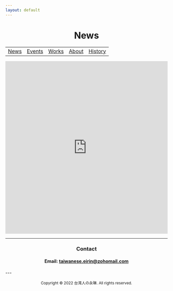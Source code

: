 ```yaml
---
layout: default
---
```


<center> <h1> News </h1> </center>

|       |       |       |       |       |
| :---: | :---: | :---: | :---: | :---: |
| [News](index.html) | [Events](events.html) | [Works](works.html) | [About](about.html) | [History](history.html) |

<center>

<iframe src="https://www.facebook.com/plugins/post.php?href=https%3A%2F%2Fwww.facebook.com%2FTaiwaneseEirin%2Fposts%2F5285032704853265&show_text=true&width=500" width="100%" height="538" style="border:none;overflow:hidden" scrolling="no" frameborder="0" allowfullscreen="true" allow="autoplay; clipboard-write; encrypted-media; picture-in-picture; web-share"></iframe>

</center>

---
<center>
<h3>Contact</h3>
<h4>Email: <a href="mailto:taiwanese.eirin@zohomail.com">taiwanese.eirin@zohomail.com</a></h4>
</center>
---
<center>
<p><small> Copyright © 2022 台湾人の永琳. All rights reserved. </small></p>
</center>
